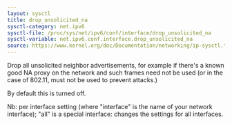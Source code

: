```yaml
---
layout: sysctl
title: drop_unsolicited_na
sysctl-category: net.ipv6
sysctl-file: /proc/sys/net/ipv6/conf/interface/drop_unsolicited_na
sysctl-variable: net.ipv6.conf.interface.drop_unsolicited_na
source: https://www.kernel.org/doc/Documentation/networking/ip-sysctl.txt
---
```

Drop all unsolicited neighbor advertisements, for example if there's
a known good NA proxy on the network and such frames need not be used
(or in the case of 802.11, must not be used to prevent attacks.)

By default this is turned off.


Nb: per interface setting (where "interface" is the name of your network interface); "all" is a special interface: changes the settings for all interfaces.


